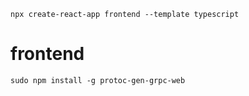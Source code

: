 
`npx create-react-app frontend --template typescript`

# frontend


`sudo npm install -g protoc-gen-grpc-web`
